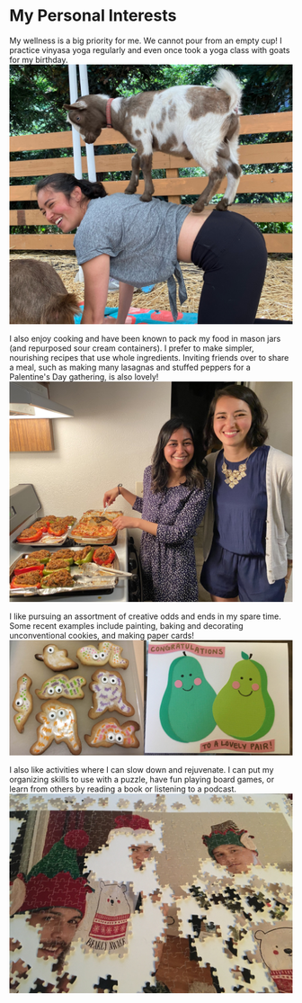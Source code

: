 # My Personal Interests

My wellness is a big priority for me.
We cannot pour from an empty cup!
I practice vinyasa yoga regularly and even once took a yoga class with goats for my birthday.
![](./images/goat_yoga.jpeg)

I also enjoy cooking and have been known to pack my food in mason jars (and repurposed sour cream containers).
I prefer to make simpler, nourishing recipes that use whole ingredients.
Inviting friends over to share a meal, such as making many lasagnas and stuffed peppers for a Palentine's Day gathering, is also lovely! 
![](./images/cooking.JPG)

I like pursuing an assortment of creative odds and ends in my spare time.
Some recent examples include painting, baking and decorating unconventional cookies, and making paper cards!
![](./images/crafting.jpg)

I also like activities where I can slow down and rejuvenate. 
I can put my organizing skills to use with a puzzle, have fun playing board games, or learn from others by reading a book or listening to a podcast. 
![](./images/puzzle.JPG)